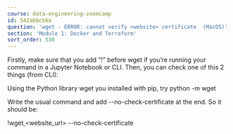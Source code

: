 ```yaml
---
course: data-engineering-zoomcamp
id: 542abbcb6a
question: 'wget - ERROR: cannot verify <website> certificate  (MacOS)'
section: 'Module 1: Docker and Terraform'
sort_order: 530
---
```


Firstly, make sure that you add “!” before wget if you’re running your command in a Jupyter Notebook or CLI. Then, you can check one of this 2 things (from CLI):

Using the Python library wget you installed with pip, try python -m wget <url>

Write the usual command and add --no-check-certificate at the end. So it should be:

!wget[ ](https://s3.amazonaws.com/nyc-tlc/misc/taxi+_zone_lookup.csv)<website_url> --no-check-certificate

